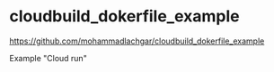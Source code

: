 # cloudbuild_dokerfile_example
https://github.com/mohammadlachgar/cloudbuild_dokerfile_example

Example "Cloud run"
